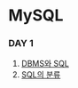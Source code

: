 # MySQL

### DAY 1
1. [DBMS와 SQL](https://github.com/suebin/TIL/blob/master/02_MySQL/day1_1.md)
2. [SQL의 분류](https://github.com/suebin/TIL/blob/master/02_MySQL/day1_2.md)
